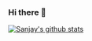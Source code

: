 ### Hi there 👋

<!--
**sanjayrajpurohit36/sanjayrajpurohit36** is a ✨ _special_ ✨ repository because its `README.md` (this file) appears on your GitHub profile.

Here are some ideas to get you started:

- 🔭 I’m currently working on Javascrit
- 🌱 I’m currently learning Algorithms, DSA, React, Node
- 👯 I’m looking to collaborate on Open Source Projects on React, Node, TS.
- 💬 Ask me about ...
- 📫 How to reach me: sanjayrajpurohit36@gmail.com
-->
[![Sanjay's github stats](https://github-readme-stats.vercel.app/api?username=sanjayrajpurohit36)](https://github.com/sanjayrajpurohit36/github-readme-stats)
